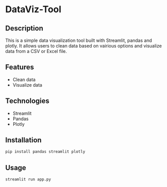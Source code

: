 # DataViz-Tool

## Description

This is a simple data visualization tool built with Streamlit, pandas and plotly. 
It allows users to clean  data based on vairious options and visualize data from a CSV or Excel file. 

## Features

- Clean data
- Visualize data

## Technologies

- Streamlit
- Pandas
- Plotly

## Installation

```bash
pip install pandas streamlit plotly
```

## Usage

```bash
streamlit run app.py